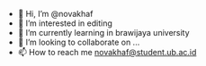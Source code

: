 - 👋 Hi, I’m @novakhaf
- 👀 I’m interested in editing
- 🌱 I’m currently learning in brawijaya university
- 💞️ I’m looking to collaborate on ...
- 📫 How to reach me novakhaf@student.ub.ac.id

<!---
novakhaf/novakhaf is a ✨ special ✨ repository because its `README.md` (this file) appears on your GitHub profile.
You can click the Preview link to take a look at your changes.
--->
